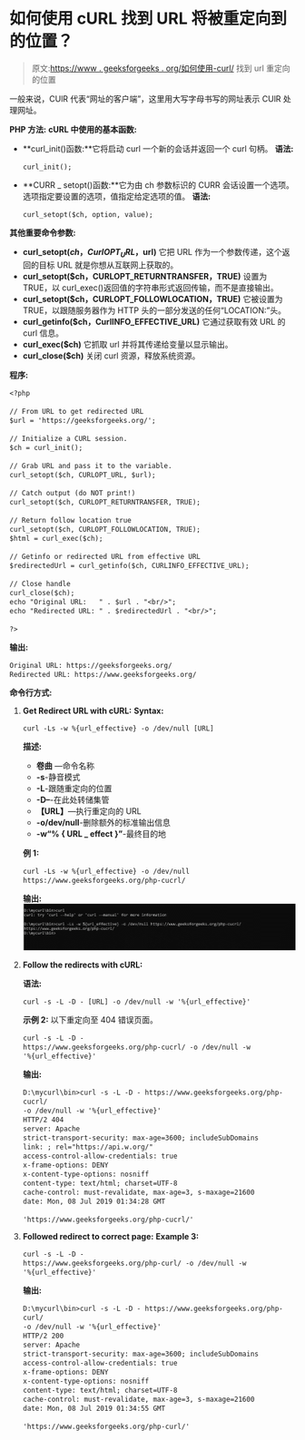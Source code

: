 # 如何使用 cURL 找到 URL 将被重定向到的位置？

> 原文:[https://www . geeksforgeeks . org/如何使用-curl/](https://www.geeksforgeeks.org/how-to-find-where-the-url-will-redirected-using-curl/) 找到 url 重定向的位置

一般来说，CUlR 代表“网址的客户端”，这里用大写字母书写的网址表示 CUlR 处理网址。

**PHP 方法:**
**cURL 中使用的基本函数:**

*   **curl_init()函数:**它将启动 curl 一个新的会话并返回一个 curl 句柄。
    **语法:**

    ```
    curl_init();
    ```

*   **CURR _ setopt()函数:**它为由 ch 参数标识的 CURR 会话设置一个选项。选项指定要设置的选项，值指定给定选项的值。
    **语法:**

    ```
    curl_setopt($ch, option, value);

    ```

**其他重要命令参数:**

*   **curl_setopt($ch，CurlOPT_URL，$url)** 它把 URL 作为一个参数传递，这个返回的目标 URL 就是你想从互联网上获取的。
*   **curl_setopt($ch，CURLOPT_RETURNTRANSFER，TRUE)** 设置为 TRUE，以 curl_exec()返回值的字符串形式返回传输，而不是直接输出。
*   **curl_setopt($ch，CURLOPT_FOLLOWLOCATION，TRUE)** 它被设置为 TRUE，以跟随服务器作为 HTTP 头的一部分发送的任何“LOCATION:”头。
*   **curl_getinfo($ch，CurlINFO_EFFECTIVE_URL)** 它通过获取有效 URL 的 curl 信息。
*   **curl_exec($ch)** 它抓取 url 并将其传递给变量以显示输出。
*   **curl_close($ch)** 关闭 curl 资源，释放系统资源。

**程序:**

```
<?php

// From URL to get redirected URL
$url = 'https://geeksforgeeks.org/';

// Initialize a CURL session.
$ch = curl_init();

// Grab URL and pass it to the variable.
curl_setopt($ch, CURLOPT_URL, $url);

// Catch output (do NOT print!)
curl_setopt($ch, CURLOPT_RETURNTRANSFER, TRUE);

// Return follow location true
curl_setopt($ch, CURLOPT_FOLLOWLOCATION, TRUE);
$html = curl_exec($ch);

// Getinfo or redirected URL from effective URL
$redirectedUrl = curl_getinfo($ch, CURLINFO_EFFECTIVE_URL);

// Close handle
curl_close($ch);
echo "Original URL:   " . $url . "<br/>";
echo "Redirected URL: " . $redirectedUrl . "<br/>";

?> 
```

**输出:**

```
Original URL: https://geeksforgeeks.org/
Redirected URL: https://www.geeksforgeeks.org/

```

**命令行方式:**

1.  **Get Redirect URL with cURL:**
    **Syntax:**

    ```
    curl -Ls -w %{url_effective} -o /dev/null [URL]

    ```

    **描述:**

    *   **卷曲** —命令名称
    *   **-s**-静音模式
    *   **-L**-跟随重定向的位置
    *   **-D–**-在此处转储集管
    *   **【URL】**—执行重定向的 URL
    *   **-o/dev/null**-删除额外的标准输出信息
    *   **-w“% { URL _ effect }”**-最终目的地

    **例 1:**

    ```
    curl -Ls -w %{url_effective} -o /dev/null 
    https://www.geeksforgeeks.org/php-cucrl/

    ```

    **输出:**
    ![](img/eaafcd77deb49d56e5166a6b91ce7394.png)

2.  **Follow the redirects with cURL:**

    **语法:**

    ```
    curl -s -L -D - [URL] -o /dev/null -w '%{url_effective}'

    ```

    **示例 2:** 以下重定向至 404 错误页面。

    ```
    curl -s -L -D - 
    https://www.geeksforgeeks.org/php-cucrl/ -o /dev/null -w 
    '%{url_effective}'

    ```

    **输出:**

    ```
    D:\mycurl\bin>curl -s -L -D - https://www.geeksforgeeks.org/php-cucrl/ 
    -o /dev/null -w '%{url_effective}'
    HTTP/2 404
    server: Apache
    strict-transport-security: max-age=3600; includeSubDomains
    link: ; rel="https://api.w.org/"
    access-control-allow-credentials: true
    x-frame-options: DENY
    x-content-type-options: nosniff
    content-type: text/html; charset=UTF-8
    cache-control: must-revalidate, max-age=3, s-maxage=21600
    date: Mon, 08 Jul 2019 01:34:28 GMT

    'https://www.geeksforgeeks.org/php-cucrl/'

    ```

3.  **Followed redirect to correct page:**
    **Example 3:**

    ```
    curl -s -L -D - 
    https://www.geeksforgeeks.org/php-curl/ -o /dev/null -w 
    '%{url_effective}'

    ```

    **输出:**

    ```
    D:\mycurl\bin>curl -s -L -D - https://www.geeksforgeeks.org/php-curl/ 
    -o /dev/null -w '%{url_effective}'
    HTTP/2 200
    server: Apache
    strict-transport-security: max-age=3600; includeSubDomains
    access-control-allow-credentials: true
    x-frame-options: DENY
    x-content-type-options: nosniff
    content-type: text/html; charset=UTF-8
    cache-control: must-revalidate, max-age=3, s-maxage=21600
    date: Mon, 08 Jul 2019 01:34:55 GMT

    'https://www.geeksforgeeks.org/php-curl/'

    ```